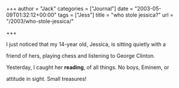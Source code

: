 +++
author = "Jack"
categories = ["Journal"]
date = "2003-05-09T01:32:12+00:00"
tags = ["Jess"]
title = "who stole jessica?"
url = "/2003/who-stole-jessica/"

+++

I just noticed that my 14-year old, Jessica, is sitting quietly with a
  

  
friend of hers, playing chess and listening to George Clinton.
  

  
Yesterday, I caught her **reading**, of all things. No boys, Eminem, or
  

  
attitude in sight. Small treasures!